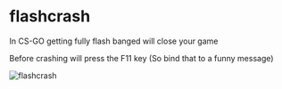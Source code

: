 # flashcrash
In CS-GO getting fully flash banged will close your game

Before crashing will press the F11 key (So bind that to a funny message)

![flashcrash](https://nioxed.space/dist/node/flashcrash/crashme.gif)
